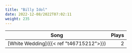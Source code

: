 ```yaml
---
title: "Billy Idol"
date: 2022-12-08/2022T07:02:11
weight: 235
---
```




 Song | Plays 
----- | -----:
[White Wedding]({{< ref "t46715212">}}) | 2
